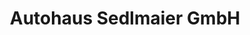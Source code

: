 ---
title: "Autohaus Sedlmaier GmbH"
url: /mering/autohaus-sedlmaier-gmbh-wallbergstrasse/
shop: Autowerkstatt
---